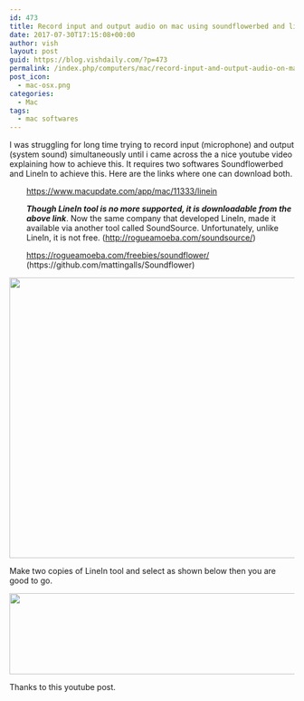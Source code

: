 ```yaml
---
id: 473
title: Record input and output audio on mac using soundflowerbed and linein
date: 2017-07-30T17:15:08+00:00
author: vish
layout: post
guid: https://blog.vishdaily.com/?p=473
permalink: /index.php/computers/mac/record-input-and-output-audio-on-mac-using-soundflowerbed-and-linein/
post_icon:
  - mac-osx.png
categories:
  - Mac
tags:
  - mac softwares
---
```

I was struggling for long time trying to record input (microphone) and output (system sound) simultaneously until i came across the a nice youtube video explaining how to achieve this. It requires two softwares Soundflowerbed and LineIn to achieve this. Here are the links where one can download both.

<p style="padding-left: 30px;">
  <a href="https://www.macupdate.com/app/mac/11333/linein">https://www.macupdate.com/app/mac/11333/linein</a>
</p>

<p style="padding-left: 30px;">
  <em><strong>Though LineIn tool is no more supported, it is downloadable from the above link</strong></em>. Now the same company that developed LineIn, made it available via another tool called SoundSource. Unfortunately, unlike LineIn, it is not free. (<a href="http://rogueamoeba.com/soundsource/">http://rogueamoeba.com/soundsource/</a>)
</p>

<p style="padding-left: 30px;">
  <a href="https://rogueamoeba.com/freebies/soundflower/">https://rogueamoeba.com/freebies/soundflower/</a> (https://github.com/mattingalls/Soundflower)
</p>

<img class="wp-image-474 size-full aligncenter" src="https://blog.vishdaily.com/wp-content/uploads/2017/07/soundflower-mac-sound-settings.jpg" alt="" width="663" height="495" srcset="https://blog.vishdaily.com/wp-content/uploads/2017/07/soundflower-mac-sound-settings.jpg 663w, https://blog.vishdaily.com/wp-content/uploads/2017/07/soundflower-mac-sound-settings-300x224.jpg 300w, https://blog.vishdaily.com/wp-content/uploads/2017/07/soundflower-mac-sound-settings-150x112.jpg 150w" sizes="(max-width: 663px) 100vw, 663px" /> 

Make two copies of LineIn tool and select as shown below then you are good to go.

<img class="wp-image-475 size-full aligncenter" src="https://blog.vishdaily.com/wp-content/uploads/2017/07/linein-tool-together-with-soundflower.jpg" alt="" width="904" height="143" srcset="https://blog.vishdaily.com/wp-content/uploads/2017/07/linein-tool-together-with-soundflower.jpg 904w, https://blog.vishdaily.com/wp-content/uploads/2017/07/linein-tool-together-with-soundflower-300x47.jpg 300w, https://blog.vishdaily.com/wp-content/uploads/2017/07/linein-tool-together-with-soundflower-768x121.jpg 768w, https://blog.vishdaily.com/wp-content/uploads/2017/07/linein-tool-together-with-soundflower-150x24.jpg 150w" sizes="(max-width: 904px) 100vw, 904px" /> 

Thanks to this youtube post.